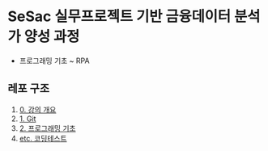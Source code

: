 # SeSac 실무프로젝트 기반 금융데이터 분석가 양성 과정 
- 프로그래밍 기초 ~ RPA

## 레포 구조

1. [0. 강의 개요](tree/master/0_강의개요/)
2. [1. Git](tree/master/1_git/)
3. [2. 프로그래밍 기초](tree/master/2_프로그래밍기초/)
4. [etc. 코딩테스트](tree/master/etc_코딩테스트/)

<!-- ```bash
├── data
│   ├── train
│   ├── test
│   └── validation
├── code
│   ├── train.py
│   ├── classify.py
│   ├── model.py
│   └── dataset.py
└── run.sh
```  -->